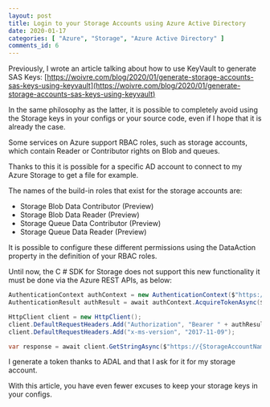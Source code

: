 ```yaml
---
layout: post
title: Login to your Storage Accounts using Azure Active Directory
date: 2020-01-17
categories: [ "Azure", "Storage", "Azure Active Directory" ]
comments_id: 6
---
```


Previously, I wrote an article talking about how to use KeyVault to generate SAS Keys: [https://woivre.com/blog/2020/01/generate-storage-accounts-sas-keys-using-keyvault](https://woivre.com/blog/2020/01/generate-storage-accounts-sas-keys-using-keyvault)

In the same philosophy as the latter, it is possible to completely avoid using the Storage keys in your configs or your source code, even if I hope that it is already the case.

Some services on Azure support RBAC roles, such as storage accounts, which contain Reader or Contributor rights on Blob and queues.

Thanks to this it is possible for a specific AD account to connect to my Azure Storage to get a file for example.

The names of the build-in roles that exist for the storage accounts are:

* Storage Blob Data Contributor (Preview)
* Storage Blob Data Reader (Preview)
* Storage Queue Data Contributor (Preview)
* Storage Queue Data Reader (Preview)

It is possible to configure these different permissions using the DataAction property in the definition of your RBAC roles.

Until now, the C # SDK for Storage does not support this new functionality it must be done via the Azure REST APIs, as below:

```csharp
AuthenticationContext authContext = new AuthenticationContext($"https://login.microsoftonline.com/{TenantId}");
AuthenticationResult authResult = await authContext.AcquireTokenAsync($"https://{StorageAccountName}.blob.core.windows.net/", new ClientCredential(ApplicationId, SecretKey));

HttpClient client = new HttpClient(); 
client.DefaultRequestHeaders.Add("Authorization", "Bearer " + authResult.AccessToken);
client.DefaultRequestHeaders.Add("x-ms-version", "2017-11-09");

var response = await client.GetStringAsync($"https://{StorageAccountName}.blob.core.windows.net/{ContainerName}/{BlobName}");
```

I generate a token thanks to ADAL and that I ask for it for my storage account.

With this article, you have even fewer excuses to keep your storage keys in your configs.

